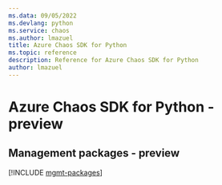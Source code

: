 ```yaml
---
ms.data: 09/05/2022
ms.devlang: python
ms.service: chaos
ms.author: lmazuel
title: Azure Chaos SDK for Python
ms.topic: reference
description: Reference for Azure Chaos SDK for Python
author: lmazuel
---
```

# Azure Chaos SDK for Python - preview

## Management packages - preview
[!INCLUDE [mgmt-packages](chaos-mgmt-index.md)]